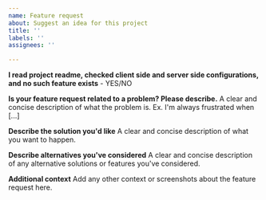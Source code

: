 ```yaml
---
name: Feature request
about: Suggest an idea for this project
title: ''
labels: ''
assignees: ''

---
```


**I read project readme, checked client side and server side configurations, and no such feature exists** - YES/NO

**Is your feature request related to a problem? Please describe.**
A clear and concise description of what the problem is. Ex. I'm always frustrated when [...]

**Describe the solution you'd like**
A clear and concise description of what you want to happen.

**Describe alternatives you've considered**
A clear and concise description of any alternative solutions or features you've considered.

**Additional context**
Add any other context or screenshots about the feature request here.
